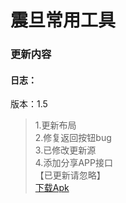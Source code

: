 # 震旦常用工具
### 更新内容
#### 日志：
版本：1.5
>1.更新布局<br>
>2.修复返回按钮bug<br>
>3.已修改更新源<br>
>4.添加分享APP接口<br>
【已更新请忽略】<br>
[下载Apk](https://github.com/letian14/Zone/raw/master/震旦常用工具_1.5.apk)
